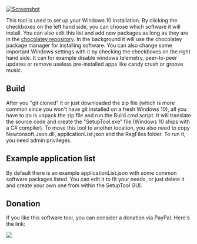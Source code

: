 [![Screenshot](https://i.postimg.cc/x1ys0cqS/Unbenannt.png)](https://postimg.cc/K1j7fcn9)

This tool is used to set up your Windows 10 installation. By clicking the checkboxes on the left hand side, you can choose which software it will install. You can also edit this list and add new packages as long as they are in the [chocolatey repository](https://chocolatey.org/packages). In the background it will use the chocolatey package manager for installing software. You can also change some important Windows settings with it by checking the checkboxes on the right hand side. It can for example disable windows telemetry, peer-to-peer updates or remove useless pre-installed apps like candy crush or groove music.

## Build
After you "git cloned" it or just downloaded the zip file (which is more common since you won't have git installed on a fresh Windows 10), all you have to do is unpack the zip file and run the Build.cmd script. It will translate the source code and create the "SetupTool.exe" file (Windows 10 ships with a C# compiler). To move this tool to another location, you also need to copy Newtonsoft.Json.dll, applicationList.json and the RegFiles folder. To run it, you need admin privileges.

## Example application list
By default there is an example applicationList.json with some common software packages listed. You can edit it to fit your needs, or just delete it and create your own one from within the SetupTool GUI.


## Donation
If you like this software tool, you can consider a donation via PayPal. Here's the link:

[![](https://www.paypalobjects.com/en_US/i/btn/btn_donateCC_LG.gif)](https://www.paypal.com/donate?hosted_button_id=JLM9EX9K6E7YN)
